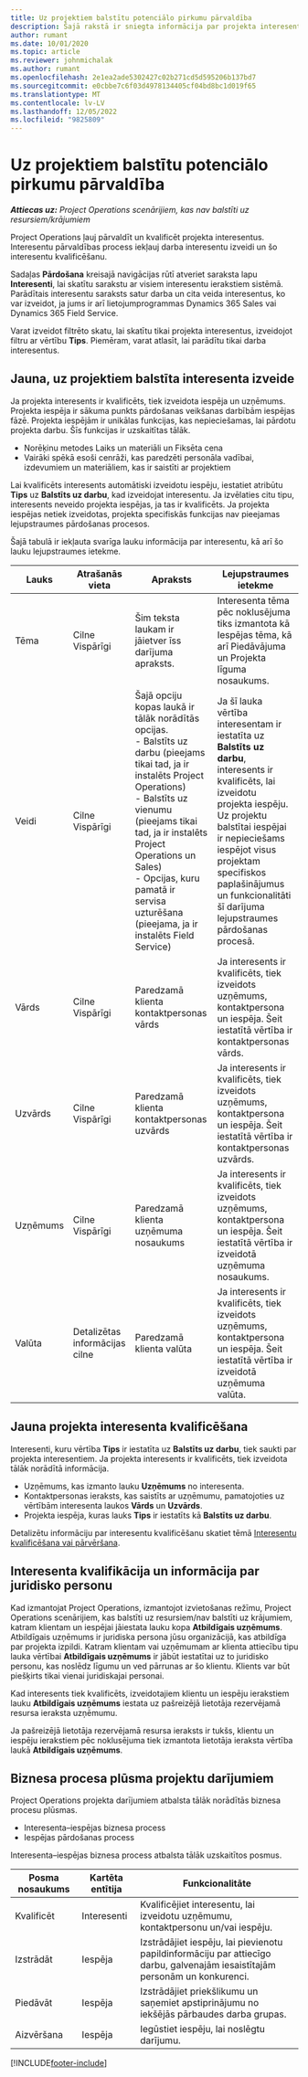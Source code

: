 ```yaml
---
title: Uz projektiem balstītu potenciālo pirkumu pārvaldība
description: Šajā rakstā ir sniegta informācija par projekta interesentu pārvaldību.
author: rumant
ms.date: 10/01/2020
ms.topic: article
ms.reviewer: johnmichalak
ms.author: rumant
ms.openlocfilehash: 2e1ea2ade5302427c02b271cd5d595206b137bd7
ms.sourcegitcommit: e0cbbe7c6f03d4978134405cf04bd8bc1d019f65
ms.translationtype: MT
ms.contentlocale: lv-LV
ms.lasthandoff: 12/05/2022
ms.locfileid: "9825809"
---
```

# <a name="manage-project-based-leads"></a>Uz projektiem balstītu potenciālo pirkumu pārvaldība

_**Attiecas uz:** Project Operations scenārijiem, kas nav balstīti uz resursiem/krājumiem_

Project Operations ļauj pārvaldīt un kvalificēt projekta interesentus. Interesentu pārvaldības process iekļauj darba interesentu izveidi un šo interesentu kvalificēšanu. 

Sadaļas **Pārdošana** kreisajā navigācijas rūtī atveriet saraksta lapu **Interesenti**, lai skatītu sarakstu ar visiem interesentu ierakstiem sistēmā. Parādītais interesentu saraksts satur darba un cita veida interesentus, ko var izveidot, ja jums ir arī lietojumprogrammas Dynamics 365 Sales vai Dynamics 365 Field Service.

Varat izveidot filtrēto skatu, lai skatītu tikai projekta interesentus, izveidojot filtru ar vērtību **Tips**. Piemēram, varat atlasīt, lai parādītu tikai darba interesentus.

## <a name="create-a-new-project-based-lead"></a>Jauna, uz projektiem balstīta interesenta izveide 

Ja projekta interesents ir kvalificēts, tiek izveidota iespēja un uzņēmums. Projekta iespēja ir sākuma punkts pārdošanas veikšanas darbībām iespējas fāzē. Projekta iespējām ir unikālas funkcijas, kas nepieciešamas, lai pārdotu projekta darbu. Šīs funkcijas ir uzskaitītas tālāk.

- Norēķinu metodes Laiks un materiāli un Fiksēta cena
- Vairāki spēkā esoši cenrāži, kas paredzēti personāla vadībai, izdevumiem un materiāliem, kas ir saistīti ar projektiem

Lai kvalificēts interesents automātiski izveidotu iespēju, iestatiet atribūtu **Tips** uz **Balstīts uz darbu**, kad izveidojat interesentu. Ja izvēlaties citu tipu, interesents neveido projekta iespējas, ja tas ir kvalificēts. Ja projekta iespējas netiek izveidotas, projekta specifiskās funkcijas nav pieejamas lejupstraumes pārdošanas procesos.

Šajā tabulā ir iekļauta svarīga lauku informācija par interesentu, kā arī šo lauku lejupstraumes ietekme.
 
| **Lauks** | **Atrašanās vieta** | **Apraksts** | **Lejupstraumes ietekme** |
| --- | --- | --- | --- |
| Tēma | Cilne Vispārīgi | Šim teksta laukam ir jāietver īss darījuma apraksts. | Interesenta tēma pēc noklusējuma tiks izmantota kā Iespējas tēma, kā arī Piedāvājuma un Projekta līguma nosaukums. |
| Veidi | Cilne Vispārīgi | Šajā opciju kopas laukā ir tālāk norādītās opcijas.</br>- Balstīts uz darbu (pieejams tikai tad, ja ir instalēts Project Operations)</br>- Balstīts uz vienumu (pieejams tikai tad, ja ir instalēts Project Operations un Sales)</br>- Opcijas, kuru pamatā ir servisa uzturēšana (pieejama, ja ir instalēts Field Service) | Ja šī lauka vērtība interesentam ir iestatīta uz **Balstīts uz darbu**, interesents ir kvalificēts, lai izveidotu projekta iespēju. Uz projektu balstītai iespējai ir nepieciešams iespējot visus projektam specifiskos paplašinājumus un funkcionalitāti šī darījuma lejupstraumes pārdošanas procesā. |
| Vārds | Cilne Vispārīgi | Paredzamā klienta kontaktpersonas vārds | Ja interesents ir kvalificēts, tiek izveidots uzņēmums, kontaktpersona un iespēja. Šeit iestatītā vērtība ir kontaktpersonas vārds. |
| Uzvārds | Cilne Vispārīgi | Paredzamā klienta kontaktpersonas uzvārds | Ja interesents ir kvalificēts, tiek izveidots uzņēmums, kontaktpersona un iespēja. Šeit iestatītā vērtība ir kontaktpersonas uzvārds. |
| Uzņēmums | Cilne Vispārīgi | Paredzamā klienta uzņēmuma nosaukums | Ja interesents ir kvalificēts, tiek izveidots uzņēmums, kontaktpersona un iespēja. Šeit iestatītā vērtība ir izveidotā uzņēmuma nosaukums. |
| Valūta | Detalizētas informācijas cilne | Paredzamā klienta valūta | Ja interesents ir kvalificēts, tiek izveidots uzņēmums, kontaktpersona un iespēja. Šeit iestatītā vērtība ir izveidotā uzņēmuma valūta. |

## <a name="qualify-a-new-project-based-lead"></a>Jauna projekta interesenta kvalificēšana

Interesenti, kuru vērtība **Tips** ir iestatīta uz **Balstīts uz darbu**, tiek saukti par projekta interesentiem. Ja projekta interesents ir kvalificēts, tiek izveidota tālāk norādītā informācija.

- Uzņēmums, kas izmanto lauku **Uzņēmums** no interesenta.
- Kontaktpersonas ieraksts, kas saistīts ar uzņēmumu, pamatojoties uz vērtībām interesenta laukos **Vārds** un **Uzvārds**.
- Projekta iespēja, kuras lauks **Tips** ir iestatīts kā **Balstīts uz darbu**.

Detalizētu informāciju par interesentu kvalificēšanu skatiet tēmā [Interesentu kvalificēšana vai pārvēršana](/dynamics365/sales-enterprise/qualify-lead-convert-opportunity-sales).

## <a name="lead-qualification-and-legal-entity-information"></a>Interesenta kvalifikācija un informācija par juridisko personu 

Kad izmantojat Project Operations, izmantojot izvietošanas režīmu, Project Operations scenārijiem, kas balstīti uz resursiem/nav balstīti uz krājumiem, katram klientam un iespējai jāiestata lauku kopa **Atbildīgais uzņēmums**. Atbildīgais uzņēmums ir juridiska persona jūsu organizācijā, kas atbildīga par projekta izpildi. Katram klientam vai uzņēmumam ar klienta attiecību tipu lauka vērtībai **Atbildīgais uzņēmums** ir jābūt iestatītai uz to juridisko personu, kas noslēdz līgumu un ved pārrunas ar šo klientu. Klients var būt piešķirts tikai vienai juridiskajai personai.

Kad interesents tiek kvalificēts, izveidotajiem klientu un iespēju ierakstiem lauku **Atbildīgais uzņēmums** iestata uz pašreizējā lietotāja rezervējamā resursa ieraksta uzņēmumu.

Ja pašreizējā lietotāja rezervējamā resursa ieraksts ir tukšs, klientu un iespēju ierakstiem pēc noklusējuma tiek izmantota lietotāja ieraksta vērtība laukā **Atbildīgais uzņēmums**.

## <a name="business-process-flow-for-project-based-deals"></a>Biznesa procesa plūsma projektu darījumiem

Project Operations projekta darījumiem atbalsta tālāk norādītās biznesa procesu plūsmas.

- Interesenta–iespējas biznesa process
- Iespējas pārdošanas process

Interesenta–iespējas biznesa process atbalsta tālāk uzskaitītos posmus.

| Posma nosaukums | Kartēta entītija | Funkcionalitāte |
| --- | --- | --- |
| Kvalificēt | Interesenti | Kvalificējiet interesentu, lai izveidotu uzņēmumu, kontaktpersonu un/vai iespēju. |
| Izstrādāt | Iespēja | Izstrādājiet iespēju, lai pievienotu papildinformāciju par attiecīgo darbu, galvenajām iesaistītajām personām un konkurenci. |
| Piedāvāt | Iespēja | Izstrādājiet priekšlikumu un saņemiet apstiprinājumu no iekšējās pārbaudes darba grupas. |
| Aizvēršana | Iespēja | Iegūstiet iespēju, lai noslēgtu darījumu. |


[!INCLUDE[footer-include](../includes/footer-banner.md)]
